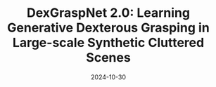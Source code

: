 ---
title: "DexGraspNet 2.0: Learning Generative Dexterous Grasping in Large-scale Synthetic Cluttered Scenes"
date: 2024-10-30
# summary: "Self-supervised learning has proved effective for skeletonbased human action understanding. However, previous works either rely on contrastive learning that suffers false negative problems or are based on reconstruction that learns too much unessential low-level clues, leading to limited representations for downstream tasks. Recently, great advances have been made in generative learning, which is naturally a challenging yet meaningful pretext task to model the general underlying data distributions. However, the representation learning capacity of generative models is under-explored, especially for the skeletons with spacial sparsity and temporal redundancy. To this end, we propose Masked Conditional Diffusion (MacDiff) as a unified framework for human skeleton modeling. For the first time, we leverage diffusion models as effective skeleton representation learners. Specifically, we train a diffusion decoder conditioned on the representations extracted by a semantic encoder. Randommasking is applied to encoder inputs to introduce a information bottleneck and remove redundancy of skeletons. Furthermore, we theoretically demonstrate that our generative objective involves the contrastive learning objective which aligns the masked and noisy views. Meanwhile, it also enforces the representation to complement for the noisy view, leading to better generalization performance. MacDiff achieves state-ofthe-art performance on representation learning benchmarks while maintaining the competence for generative tasks. Moreover, we leverage the diffusion model for data augmentation, significantly enhancing the finetuning performance in scenarios with scarce labeled data."
externalUrl: "https://pku-epic.github.io/DexGraspNet2.0/"
arxiv: "https://arxiv.org/abs/2410.23004"
github: ''
authors:
- Jialiang Zhang*
- Haoran Liu*
- Danshi Li*
- Xinqiang Yu*
- Haoran Geng
- Yufei Ding
- Jiayi Chen
- He Wang
highlightAuthors:
- Yufei Ding
tags:
- arxiv
---